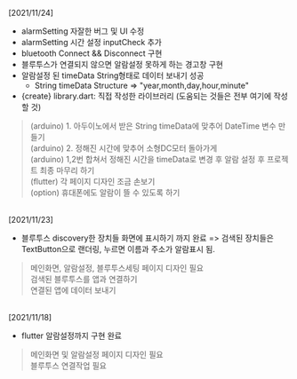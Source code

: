 [2021/11/24]
- alarmSetting 자잘한 버그 및 UI 수정
- alarmSetting 시간 설정 inputCheck 추가
- bluetooth Connect && Disconnect 구현
- 블루투스가 연결되지 않으면 알람설정 못하게 하는 경고창 구현
- 알람설정 된 timeData String형태로 데이터 보내기 성공
    - String timeData Structure => "year,month,day,hour,minute"
- {create} library.dart: 직접 작성한 라이브러리 (도움되는 것들은 전부 여기에 작성할 것)
> (arduino) 1. 아두이노에서 받은 String timeData에 맞추어 DateTime 변수 만들기<br>
> (arduino) 2. 정해진 시간에 맞추어 소형DC모터 돌아가게<br>
> (arduino) 1,2번 합쳐서 정해진 시간을 timeData로 변경 후 알람 설정 후 프로젝트 최종 마무리 하기<br>
> (flutter) 각 페이지 디자인 조금 손보기<br>
> (option) 휴대폰에도 알람이 뜰 수 있도록 하기<br>

<br>
[2021/11/23]

- 블루투스 discovery한 장치들 화면에 표시하기 까지 완료
    => 검색된 장치들은 TextButton으로 랜더링, 누르면 이름과 주소가 알람표시 됨.
> 메인화면, 알람설정, 블루투스세팅 페이지 디자인 필요 <br>
> 검색된 블루투스를 앱과 연결하기 <br>
> 연결된 앱에 데이터 보내기 <br>

<br>
[2021/11/18]

- flutter 알람설정까지 구현 완료
> 메인화면 및 알람설정 페이지 디자인 필요 <br>
> 블루투스 연결작업 필요 <br>
